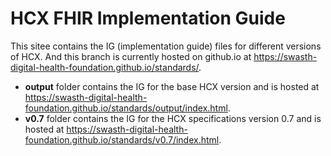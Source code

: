 # HCX FHIR Implementation Guide
This sitee contains the IG (implementation guide) files for different versions of HCX. And this branch is currently hosted on github.io at https://swasth-digital-health-foundation.github.io/standards/.

- **output** folder contains the IG for the base HCX version and is hosted at https://swasth-digital-health-foundation.github.io/standards/output/index.html.
- **v0.7** folder contains the IG for the HCX specifications version 0.7 and is hosted at https://swasth-digital-health-foundation.github.io/standards/v0.7/index.html.
